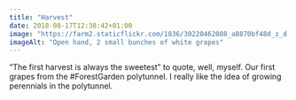 ```yaml
---
title: "Harvest"
date: 2018-08-17T12:38:42+01:00
image: "https://farm2.staticflickr.com/1836/30220462088_a8870bf48d_z_d.jpg"
imageAlt: "Open hand, 2 small bunches of white grapes"
---
```


“The first harvest is always the sweetest” to quote, well, myself. Our first grapes from the #ForestGarden polytunnel. I really like the idea of growing perennials in the polytunnel.
